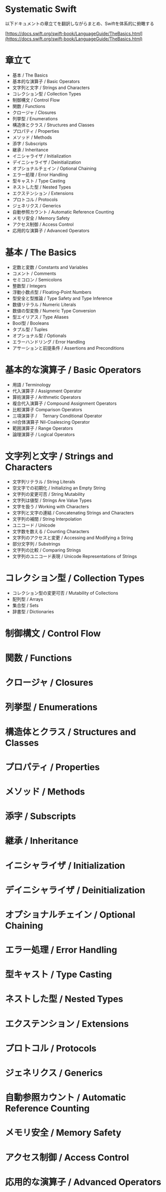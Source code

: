 # Systematic Swift

以下ドキュメントの章立てを翻訳しながらまとめ、Swiftを体系的に俯瞰する

[https://docs.swift.org/swift-book/LanguageGuide/TheBasics.html](https://docs.swift.org/swift-book/LanguageGuide/TheBasics.html)

# 章立て
 - 基本 / The Basics
 - 基本的な演算子 / Basic Operators
 - 文字列と文字 / Strings and Characters
 - コレクション型 / Collection Types
 - 制御構文 / Control Flow
 - 関数 / Functions
 - クロージャ / Closures
 - 列挙型 / Enumerations
 - 構造体とクラス / Structures and Classes
 - プロパティ / Properties
 - メソッド / Methods
 - 添字 / Subscripts
 - 継承 / Inheritance
 - イニシャライザ / Initialization
 - デイニシャライザ / Deinitialization
 - オプショナルチェイン / Optional Chaining
 - エラー処理 / Error Handling
 - 型キャスト / Type Casting
 - ネストした型 / Nested Types
 - エクステンション / Extensions
 - プロトコル / Protocols
 - ジェネリクス / Generics
 - 自動参照カウント / Automatic Reference Counting
 - メモリ安全 / Memory Safety
 - アクセス制御 / Access Control
 - 応用的な演算子 / Advanced Operators

# 基本 / The Basics
 - 定数と変数 / Constants and Variables
 - コメント / Comments
 - セミコロン / Semicolons
 - 整数型 / Integers
 - 浮動小数点型 / Floating-Point Numbers
 - 型安全と型推論 / Type Safety and Type Inference
 - 数値リテラル / Numeric Literals
 - 数値の型変換 / Numeric Type Conversion
 - 型エイリアス / Type Aliases
 - Bool型 / Booleans
 - タプル型 / Tuples
 - オプショナル型 / Optionals
 - エラーハンドリング / Error Handling
 - アサーションと前提条件 / Assertions and Preconditions

# 基本的な演算子 / Basic Operators

 - 用語 / Terminology
 - 代入演算子 / Assignment Operator
 - 算術演算子 / Arithmetic Operators
 - 複合代入演算子 / Compound Assignment Operators
 - 比較演算子 Comparison Operators
 - 三項演算子 / 　Ternary Conditional Operator
 - nil合体演算子 Nil-Coalescing Operator
 - 範囲演算子 / Range Operators
 - 論理演算子 / Logical Operators

# 文字列と文字 / Strings and Characters
 - 文字列リテラル / String Literals
 - 空文字での初期化 / Initializing an Empty String
 - 文字列の変更可否 / String Mutability
 - 文字列は値型 / Strings Are Value Types
 - 文字を扱う / Working with Characters
 - 文字列と文字の連結 /  Concatenating Strings and Characters
 - 文字列の補間 / String Interpolation
 - ユニコード / Unicode
 - 文字数を数える / Counting Characters
 - 文字列のアクセスと変更 / Accessing and Modifying a String
 - 部分文字列 / Substrings
 - 文字列の比較 / Comparing Strings
 - 文字列のユニコード表現 / Unicode Representations of Strings

# コレクション型 / Collection Types
 - コレクション型の変更可否 / Mutability of Collections
 - 配列型 / Arrays
 - 集合型 / Sets
 - 辞書型 / Dictionaries

# 制御構文 / Control Flow
# 関数 / Functions
# クロージャ / Closures
# 列挙型 / Enumerations
# 構造体とクラス / Structures and Classes
# プロパティ / Properties
# メソッド / Methods
# 添字 / Subscripts
# 継承 / Inheritance
# イニシャライザ / Initialization
# デイニシャライザ / Deinitialization
# オプショナルチェイン / Optional Chaining
# エラー処理 / Error Handling
# 型キャスト / Type Casting
# ネストした型 / Nested Types
# エクステンション / Extensions
# プロトコル / Protocols
# ジェネリクス / Generics
# 自動参照カウント / Automatic Reference Counting
# メモリ安全 / Memory Safety
# アクセス制御 / Access Control
# 応用的な演算子 / Advanced Operators


